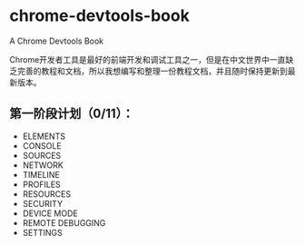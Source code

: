 # chrome-devtools-book
A Chrome Devtools Book

Chrome开发者工具是最好的前端开发和调试工具之一，但是在中文世界中一直缺乏完善的教程和文档，所以我想编写和整理一份教程文档，并且随时保持更新到最新版本。

## 第一阶段计划（0/11）：

- ELEMENTS
- CONSOLE
- SOURCES
- NETWORK
- TIMELINE
- PROFILES
- RESOURCES
- SECURITY
- DEVICE MODE
- REMOTE DEBUGGING
- SETTINGS
